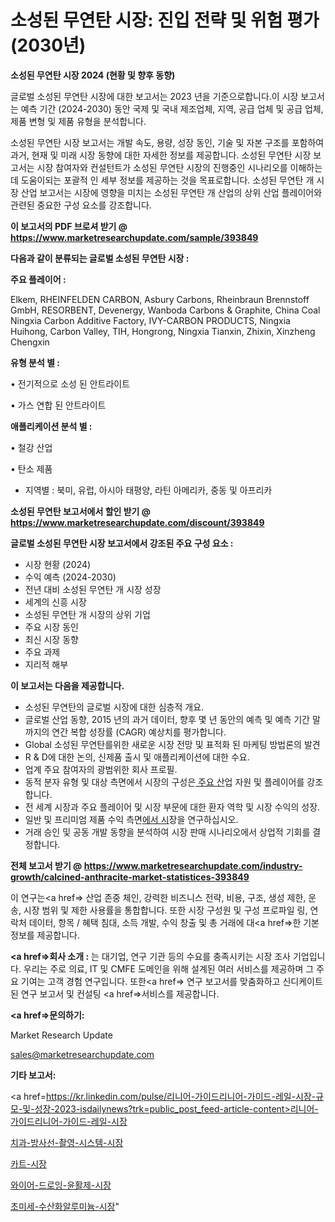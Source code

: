 # 소성된 무연탄 시장: 진입 전략 및 위험 평가(2030년)

<strong>소성된 무연탄 시장 2024 (현황 및 향후 동향)</strong>

글로벌 소성된 무연탄 시장에 대한 보고서는 2023 년을 기준으로합니다.이 시장 보고서는 예측 기간 (2024-2030) 동안 국제 및 국내 제조업체, 지역, 공급 업체 및 공급 업체, 제품 변형 및 제품 유형을 분석합니다.

소성된 무연탄 시장 보고서는 개발 속도, 용량, 성장 동인, 기술 및 자본 구조를 포함하여 과거, 현재 및 미래 시장 동향에 대한 자세한 정보를 제공합니다. 소성된 무연탄 시장 보고서는 시장 참여자와 컨설턴트가 소성된 무연탄 시장의 진행중인 시나리오를 이해하는 데 도움이되는 포괄적 인 세부 정보를 제공하는 것을 목표로합니다. 소성된 무연탄 개 시장 산업 보고서는 시장에 영향을 미치는 소성된 무연탄 개 산업의 상위 산업 플레이어와 관련된 중요한 구성 요소를 강조합니다.



<strong>이 보고서의 PDF 브로셔 받기 @ <a href=https://www.marketresearchupdate.com/sample/393849>https://www.marketresearchupdate.com/sample/393849</a></strong>



<strong>다음과 같이 분류되는 글로벌 소성된 무연탄 시장 :</strong>



<strong>주요 플레이어 :</strong>

Elkem, RHEINFELDEN CARBON, Asbury Carbons, Rheinbraun Brennstoff GmbH, RESORBENT, Devenergy, Wanboda Carbons & Graphite, China Coal Ningxia Carbon Additive Factory, IVY-CARBON PRODUCTS, Ningxia Huihong, Carbon Valley, TIH, Hongrong, Ningxia Tianxin, Zhixin, Xinzheng Chengxin



<strong>유형 분석 별 :</strong>

• 전기적으로 소성 된 안트라이트

• 가스 연합 된 안트라이트



<strong>애플리케이션 분석 별 :</strong>

• 철강 산업

• 탄소 제품

<ul>
  <li>지역별 : 북미, 유럽, 아시아 태평양, 라틴 아메리카, 중동 및 아프리카</li>
</ul>


<strong>소성된 무연탄 보고서에서 할인 받기 @ <a href=https://www.marketresearchupdate.com/discount/393849>https://www.marketresearchupdate.com/discount/393849</a></strong>



<strong>글로벌 소성된 무연탄 시장 보고서에서 강조된 주요 구성 요소 :</strong>
<ul>
  <li>시장 현황 (2024)</li>
  <li>수익 예측 (2024-2030)</li>
  <li>전년 대비 소성된 무연탄 개 시장 성장</li>
  <li>세계의 신흥 시장</li>
  <li>소성된 무연탄 개 시장의 상위 기업</li>
  <li>주요 시장 동인</li>
  <li>최신 시장 동향</li>
  <li>주요 과제</li>
  <li>지리적 해부</li>
</ul>


<strong>이 보고서는 다음을 제공합니다.</strong>
<ul>
  <li>소성된 무연탄의 글로벌 시장에 대한 심층적 개요.</li>
  <li>글로벌 산업 동향, 2015 년의 과거 데이터, 향후 몇 년 동안의 예측 및 예측 기간 말까지의 연간 복합 성장률 (CAGR) 예상치를 평가합니다.</li>
  <li>Global 소성된 무연탄를위한 새로운 시장 전망 및 표적화 된 마케팅 방법론의 발견</li>
  <li>R &amp; D에 대한 논의, 신제품 출시 및 애플리케이션에 대한 수요.</li>
  <li>업계 주요 참여자의 광범위한 회사 프로필.</li>
  <li>동적 분자 유형 및 대상 측면에서 시장의 구성은<a href=> 주요 산</a>업 자원 및 플레이어를 강조합니다.</li>
  <li>전 세계 시장과 주요 플레이어 및 시장 부문에 대한 환자 역학 및 시장 수익의 성장.</li>
  <li>일반 및 프리미엄 제품 수익 측면<a href=>에서 시</a>장을 연구하십시오.</li>
  <li>거래 승인 및 공동 개발 동향을 분석하여 시장 판매 시나리오에서 상업적 기회를 결정합니다.</li>
</ul>



<strong>전체 보고서 받기 @ <a href=https://www.marketresearchupdate.com/industry-growth/calcined-anthracite-market-statistices-393849>https://www.marketresearchupdate.com/industry-growth/calcined-anthracite-market-statistices-393849</a></strong>

이 연구는<a href=> 산업 존중</a> 체인, 강력한 비즈니스 전략, 비용, 구조, 생성 제한, 운송, 시장 범위 및 제한 사용률을 통합합니다. 또한 시장 구성원 및 구성 프로파일 링, 연락처 데이터, 항목 / 혜택 침대, 소득 개발, 수익 창출 및 총 거래에 대<a href=>한 기본 </a>정보를 제공합니다.



<strong><a href=>회사 소</a>개 :</strong>
는 대기업, 연구 기관 등의 수요를 충족시키는 시장 조사 기업입니다. 우리는 주로 의료, IT 및 CMFE 도메인을 위해 설계된 여러 서비스를 제공하며 그 주요 기여는 고객 경험 연구입니다. 또한<a href=> 연구 보</a>고서를 맞춤화하고 신디케이트 된 연구 보고서 및 컨설팅 <a href=>서비스</a>를 제공합니다.



<strong><a href=>문의하기:</a></strong>

Market Research Update

sales@marketresearchupdate.com



<strong>기타 보고서:</strong>

<a href=https://kr.linkedin.com/pulse/리니어-가이드리니어-가이드-레일-시장-규모-및-성장-2023-isdailynews?trk=public_post_feed-article-content>리니어-가이드리니어-가이드-레일-시장</a>

<a href=https://www.linkedin.com/pulse/치과-방사선-촬영-시스템-시장-현재-및-미래-성장-2029-analytics-alchemy-360-analysis-lqpxf/>치과-방사선-촬영-시스템-시장</a>

<a href=https://www.linkedin.com/pulse/카트-시장-진입-전략-및-위험-평가2029년-survey-spotlight-pro-24-analysis-dnwgf/>카트-시장</a>

<a href=https://www.linkedin.com/pulse/와이어-드로잉-윤활제-시장-현재-및-미래-성장-2029-isdailynews-c5vhf/>와이어-드로잉-윤활제-시장</a>

<a href=https://www.linkedin.com/pulse/초미세-수산화알루미늄-시장-규모-및-성장-2023-data-dive-diaries-24-analysis-do0sc/>초미세-수산화알루미늄-시장</a>"
